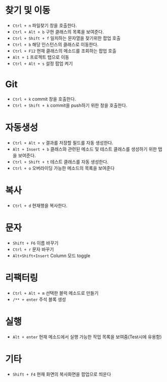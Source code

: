 # 찾기 및 이동
- `Ctrl + n` 파일찾기 창을 호출한다.
- `Ctrl + Alt + b` 구현 클래스의 목록을 보여준다.
- `Ctrl + Shift + f` 일치하는 문자열을 찾기위한 팝업 호출
- `Ctrl + b` 해당 인스턴스의 클래스로 이동한다.
- `Ctrl + F12` 현재 클래스의 메소드를 조회하는 팝업 호출
- `Alt + 1` 프로젝트 탭으로 이동
- `Ctrl + Alt + s` 설정 팝업 켜기
# Git
- `Ctrl + k` commit 창을 호출한다.
- `Ctrl + Shift + k` commit을 push하기 위한 창을 호출한다.
# 자동생성
- `Ctrl + Alt + v` 결과를 저장할 필드를 자동 생성한다.
- `Alt + Insert + b` 클래스와 관련된 메소드 및 테스트 클래스를 생성하기 위한 탭을 보여준다.
- `Ctrl + Shift + t` 테스트 클래스를 자동 생성한다.
- `Ctrl + o` 오버라이딩 가능한 메소드의 목록을 보여준다
# 복사
- `Ctrl + d` 현재행을 복사한다.
# 문자
- `Shift + F6` 이름 바꾸기
- `Ctrl + r` 문자 바꾸기
- `Alt+Shift+Insert` Column 모드 toggle
# 리팩터링
- `Ctrl + Alt + m` 선택한 블럭 메소드로 만들기
- `/** + enter` 주석 블록 생성
# 실행
- `Alt + enter` 현재 메소드에서 실행 가능한 작업 목록을 보여줌(Test시에 유용함)
# 기타
- `Shift + F4` 현재 화면의 복사화면을 팝업으로 띄운다
